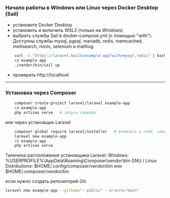### Начало работы в Windows или Linux через Docker Desktop (Sail)

- установите Docker Desktop
- установить и включить WSL2 (только на Windows)
- выбрать службы Sail в docker-compose.yml (с помощью "with"). Доступны службы mysql, pgsql, mariadb, redis, memcached, meilisearch, minio, selenium и mailhog

```bash
    curl -s "https://laravel.build/example-app?with=mysql,redis" | bash
    cd example-app
    ./vendor/bin/sail up
```

- проверить http://localhost

---

### Установка через Composer

```bash
    composer create-project laravel/laravel example-app
    cd example-app
    php artisan serve   # запуск сервера
```

или через установщик Laravel

```bash
    composer global require laravel/installer   # включить в глоб. зависимость
    laravel new example-app
    cd example-app
    php artisan serve
```

Типичное расположение установщика Laravel:
Windows: %USERPROFILE%\AppData\Roaming\Composer\vendor\bin
GNU / Linux Distributions: $HOME/.config/composer/vendor/bin или $HOME/.composer/vendor/bin

если нужно создать репозиторий Git:

```bash
laravel new example-app --github="--public" --branch="main"
```
